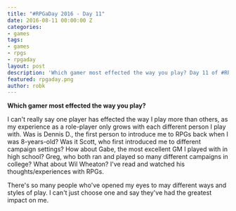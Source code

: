 ```yaml
---
title: "#RPGaDay 2016 - Day 11"
date: 2016-08-11 00:00:00 Z
categories:
- games
tags:
- games
- rpgs
- rpgaday
layout: post
description: 'Which gamer most effected the way you play? Day 11 of #RPGaDay.'
featured: rpgaday.png
author: robk
---
```


**Which gamer most effected the way you play?**

I can't really say one player has effected the way I play more than others, as my experience as a role-player only grows with each different person I play with. Was is Dennis D., the first person to introduce me to RPGs back when I was 8-years-old? Was it Scott, who first introduced me to different campaign settings? How about Gabe, the most excellent GM I played with in high school? Greg, who both ran and played so many different campaigns in college? What about Wil Wheaton? I've read and watched his thoughts/experiences with RPGs.

There's so many people who've opened my eyes to may different ways and styles of play. I can't just choose one and say they've had the greatest impact on me.
